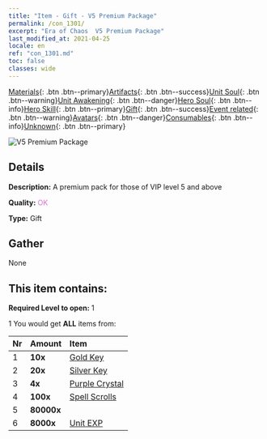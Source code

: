 ```yaml
---
title: "Item - Gift - V5 Premium Package"
permalink: /con_1301/
excerpt: "Era of Chaos  V5 Premium Package"
last_modified_at: 2021-04-25
locale: en
ref: "con_1301.md"
toc: false
classes: wide
---
```

 [Materials](/Items/){: .btn .btn--primary}[Artifacts](/Items/Artifacts/){: .btn .btn--success}[Unit Soul](/Items/UnitSoul/){: .btn .btn--warning}[Unit Awakening](/Items/UnitAwakening/){: .btn .btn--danger}[Hero Soul](/Items/HeroSoul/){: .btn .btn--info}[Hero Skill](/Items/HeroSkill/){: .btn .btn--primary}[Gift](/Items/Gift/){: .btn .btn--success}[Event related](/Items/Events/){: .btn .btn--warning}[Avatars](/Items/Avatars/){: .btn .btn--danger}[Consumables](/Items/Consumables/){: .btn .btn--info}[Unknown](/Items/Unknown/){: .btn .btn--primary}

 ![V5 Premium Package](/images/t/i_905005.png)

## Details
 **Description:** A premium pack for those of VIP level 5 and above

 **Quality:** <span style="color: #DA70D6">OK</span>

 **Type:** Gift

## Gather

  None

## This item contains:

 **Required Level to open:** 1

 1 You would get **ALL** items  from:

  | Nr | Amount |     Item    |
  |:---|:-------|:------------|
  | 1 |  **10x** | [Gold Key](/Items/con_783/) |  | 
  | 2 |  **20x** | [Silver Key](/Items/con_693/) |  | 
  | 3 |  **4x** | [Purple Crystal](/Items/con_720/) |  | 
  | 4 |  **100x** | [Spell Scrolls](/Items/con_694/) |  | 
  | 5 |  **80000x** | <i class="fas fa-coins"/> |  | 
  | 6 |  **8000x** | [Unit EXP](/Items/con_902/) |  | 
